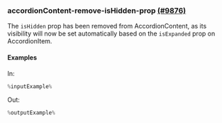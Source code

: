 ### accordionContent-remove-isHidden-prop [(#9876)](https://github.com/patternfly/patternfly-react/pull/9876)

The `isHidden` prop has been removed from AccordionContent, as its visibility will now be set automatically based on the `isExpanded` prop on AccordionItem.

#### Examples

In:

```jsx
%inputExample%
```

Out:

```jsx
%outputExample%
```
